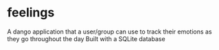# feelings
A dango application that a user/group can use to track their emotions as they go throughout the day 
Built with a SQLite database 

